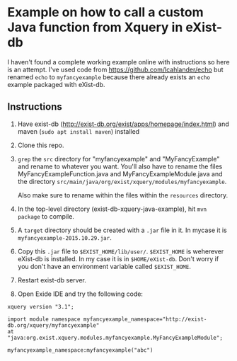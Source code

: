 # Example on how to call a custom Java function from Xquery in eXist-db

I haven't found a complete working example online with instructions so here is an attempt. I've used code from https://github.com/lcahlander/echo but renamed `echo` to `myfancyexample` because there already exists an `echo` example packaged with eXist-db.

## Instructions

1. Have exist-db (http://exist-db.org/exist/apps/homepage/index.html) and maven (`sudo apt install maven`) installed
2. Clone this repo.
3. `grep` the `src` directory for "myfancyexample" and "MyFancyExample" and rename to whatever you want. You'll also have to rename the files MyFancyExampleFunction.java and MyFancyExampleModule.java and the directory `src/main/java/org/exist/xquery/modules/myfancyexample`.

   Also make sure to rename within the files within the `resources` directory.
4. In the top-level directory (exist-db-xquery-java-example), hit `mvn package` to compile.
5. A `target` directory should be created with a `.jar` file in it. In mycase it is `myfancyexample-2015.10.29.jar`.
6. Copy this `.jar` file to `$EXIST_HOME/lib/user/`. `$EXIST_HOME` is weherever eXist-db is installed. In my case it is in `$HOME/eXist-db`. Don't worry if you don't have an environment variable called `$EXIST_HOME`.
7. Restart exist-db server.
8. Open Exide IDE and try the following code:
```
xquery version "3.1";

import module namespace myfancyexample_namespace="http://exist-db.org/xquery/myfancyexample"
at "java:org.exist.xquery.modules.myfancyexample.MyFancyExampleModule";

myfancyexample_namespace:myfancyexample("abc")
```
